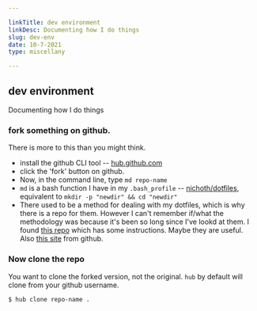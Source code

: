 ```yaml
---

linkTitle: dev environment
linkDesc: Documenting how I do things
slug: dev-env
date: 10-7-2021
type: miscellany

---
```


## dev environment

Documenting how I do things

### fork something on github.

There is more to this than you might think.

* install the github CLI tool -- [hub.github.com](https://hub.github.com/)
* click the 'fork' button on github.
* Now, in the command line, type `md repo-name`
* `md` is a bash function I have in my `.bash_profile` -- [nichoth/dotfiles](https://github.com/nichoth/dotfiles/blob/master/bash_profile#L177), equivalent to `mkdir -p "newdir" && cd "newdir"`
* There used to be a method for dealing with my dotfiles, which is why there is a repo for them. However I can't remember if/what the methodology was because it's been so long since I've lookd at them. I found [this repo](https://github.com/thoughtbot/dotfiles) which has some instructions. Maybe they are useful. Also [this site](https://dotfiles.github.io/) from github.

### Now clone the repo
You want to clone the forked version, not the original. `hub` by default will clone from your github username.

```
$ hub clone repo-name .
```

